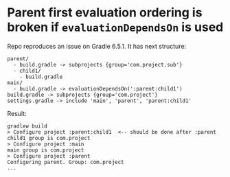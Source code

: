 # Parent first evaluation ordering is broken if `evaluationDependsOn` is used

Repo reproduces an issue on Gradle 6.5.1. It has next structure:

```
parent/
  - build.gradle -> subprojects {group='com.project.sub'}
  - child1/
    - build.gradle
main/
  - build.gradle -> evaluationDependsOn(':parent:child1')
build.gradle -> subprojects {group='com.project'}
settings.gradle -> include 'main', 'parent', 'parent:child1'
```

Result:
```
gradlew build
> Configure project :parent:child1  <-- should be done after :parent
child1 group is com.project
> Configure project :main
main group is com.project
> Configure project :parent
Configuring parent. Group: com.project
...
```
